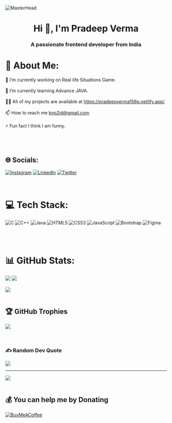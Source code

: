 ![MasterHead](https://user-images.githubusercontent.com/95478989/198955082-6e78ebb5-e1e4-49f9-8d32-6e5af3984dcd.gif)
<h1 align="center">Hi 👋, I'm Pradeep Verma</h1>
<h3 align="center">A passionate frontend developer from India</h3>


# 💫 About Me:
🔭 I’m currently working on Real life Situations Game.<br><br>🌱 I’m currently learning Advance JAVA.<br><br>👨‍💻 All of my projects are available at https://pradeepverma156p.netlify.app/<br><br>📫 How to reach me knp2jd@gmail.com<br><br>⚡ Fun fact I think I am funny.<br><br><br><br>


## 🌐 Socials:
[![Instagram](https://img.shields.io/badge/Instagram-%23E4405F.svg?logo=Instagram&logoColor=white)](https://instagram.com/pradepverma156p) [![LinkedIn](https://img.shields.io/badge/LinkedIn-%230077B5.svg?logo=linkedin&logoColor=white)](https://linkedin.com/in/pradeep-verma-28630a253) [![Twitter](https://img.shields.io/badge/Twitter-%231DA1F2.svg?logo=Twitter&logoColor=white)](https://twitter.com/pradeep36393476) <br><br><br>

# 💻 Tech Stack:
![C](https://img.shields.io/badge/c-%2300599C.svg?style=flat-square&logo=c&logoColor=white) ![C++](https://img.shields.io/badge/c++-%2300599C.svg?style=flat-square&logo=c%2B%2B&logoColor=white) ![Java](https://img.shields.io/badge/java-%23ED8B00.svg?style=flat-square&logo=java&logoColor=white) ![HTML5](https://img.shields.io/badge/html5-%23E34F26.svg?style=flat-square&logo=html5&logoColor=white) ![CSS3](https://img.shields.io/badge/css3-%231572B6.svg?style=flat-square&logo=css3&logoColor=white) ![JavaScript](https://img.shields.io/badge/javascript-%23323330.svg?style=flat-square&logo=javascript&logoColor=%23F7DF1E) ![Bootstrap](https://img.shields.io/badge/bootstrap-%23563D7C.svg?style=flat-square&logo=bootstrap&logoColor=white) 	![Figma](https://img.shields.io/badge/figma-%23F24E1E.svg?style=flat-square&logo=figma&logoColor=white) <br><br><br><br>

# 📊 GitHub Stats:
![](https://github-readme-stats.vercel.app/api?username=PradeepCoad&theme=calm&hide_border=false&include_all_commits=false&count_private=false) 
![](https://github-readme-streak-stats.herokuapp.com/?user=PradeepCoad&theme=calm&hide_border=false)<br/><br/>
![](https://github-readme-stats.vercel.app/api/top-langs/?username=PradeepCoad&theme=calm&hide_border=false&include_all_commits=false&count_private=false&layout=compact)
<br><br>

## 🏆 GitHub Trophies
![](https://github-profile-trophy.vercel.app/?username=PradeepCoad&theme=discord&no-frame=false&no-bg=false&margin-w=4)
<br><br><br>

### ✍️ Random Dev Quote
![](https://quotes-github-readme.vercel.app/api?type=horizontal&theme=tokyonight)

---
[![](https://visitcount.itsvg.in/api?id=PradeepCoad&icon=0&color=0)](https://visitcount.itsvg.in)
<br><br>
  ## 💰 You can help me by Donating
  [![BuyMeACoffee](https://img.shields.io/badge/Buy%20Me%20a%20Coffee-ffdd00?style=for-the-badge&logo=buy-me-a-coffee&logoColor=black)](https://buymeacoffee.com/buymeacoffee.com/knp2jdZ) 

  
<!-- Proudly created with GPRM ( https://gprm.itsvg.in ) -->
